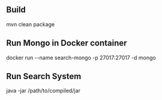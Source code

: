 ## Build
mvn clean package
## Run Mongo in Docker container
docker run --name search-mongo -p 27017:27017 -d mongo
## Run Search System
java -jar /path/to/compiled/jar